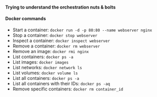 #### Trying to understand the orchestration nuts & bolts





#### Docker commands

- Start a container: `docker run -d -p 80:80 --name webserver nginx`
- Stop a container: `docker stop webserver`
- Inspect a container: `docker inspect webserver`
- Remove a container: `docker rm webserver`
- Remove an image: `docker rmi nginx`
- List containers: `docker ps -a`
- List images: `docker images`
- List networks: `docker network ls`
- List volumes: `docker volume ls`
- List all containers: `docker ps -a`
- List all containers with their IDs: `docker ps -aq`
- Remove specific containers: `docker rm container_id`
